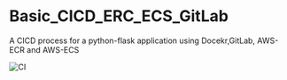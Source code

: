 # Basic_CICD_ERC_ECS_GitLab
A CICD process for a python-flask application using Docekr,GitLab, AWS-ECR and AWS-ECS

![CI](https://user-images.githubusercontent.com/51960546/125192320-28c8d700-e23f-11eb-86aa-957717461e6f.png)
